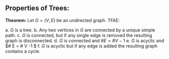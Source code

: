 ## Properties of Trees:

**Theorem:** Let $G=(V,E)$ be an undirected graph. TFAE:

a. $G$ is a tree.
b. Any two vertices in $G$ are connected by a unique simple path.
c. $G$ is connected, but if any single edge is removed the resulting graph is disconnected.
d. $G$ is connected and $\# E = \#V - 1$
e. $G$ is acyclic and $\# E = \# V -1 $
f. $G$ is acyclic but if any edge is added the resulting graph contains a cycle.